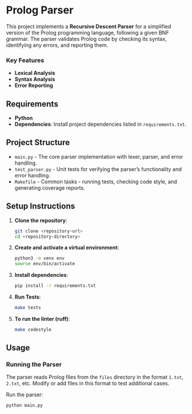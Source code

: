 # Prolog Parser

This project implements a **Recursive Descent Parser** for a simplified version of the Prolog programming language, following a given BNF grammar. The parser validates Prolog code by checking its syntax, identifying any errors, and reporting them. 

### Key Features

- **Lexical Analysis**
- **Syntax Analysis**
- **Error Reporting**

## Requirements

- **Python**
- **Dependencies**: Install project dependencies listed in `requirements.txt`.

## Project Structure

- `main.py` - The core parser implementation with lexer, parser, and error handling.
- `test_parser.py` - Unit tests for verifying the parser’s functionality and error handling.
- `Makefile` - Common tasks - running tests, checking code style, and generating coverage reports.

## Setup Instructions

1. **Clone the repository**:
   ```bash
   git clone <repository-url>
   cd <repository-directory>

2. **Create and activate a virtual environment**:
   ```bash
   python3 -m venv env
   source env/bin/activate

3. **Install dependencies**:

    ```bash
    pip install -r requirements.txt
    ```

4. **Run Tests**:

    ```bash
    make tests
    ```

5. **To run the linter (ruff)**:

    ```bash
    make codestyle
    ```

## Usage

### Running the Parser

The parser reads Prolog files from the `files` directory in the format `1.txt`, `2.txt`, etc. Modify or add files in this format to test additional cases.

Run the parser:

```bash
python main.py


